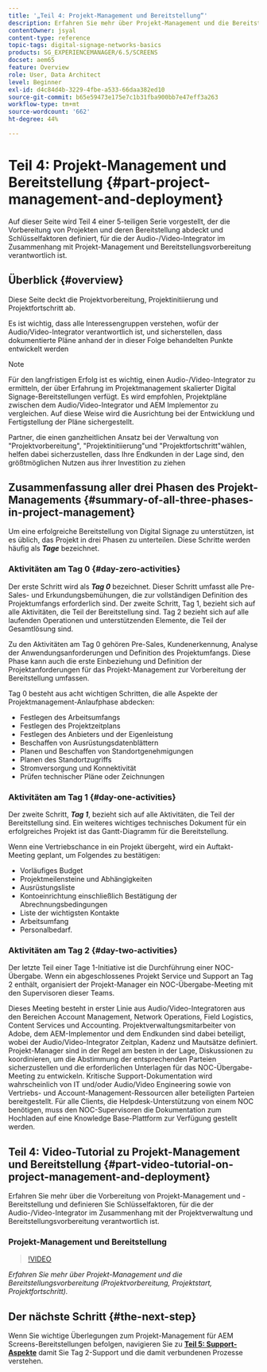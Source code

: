 ```yaml
---
title: '„Teil 4: Projekt-Management und Bereitstellung“'
description: Erfahren Sie mehr über Projekt-Management und die Bereitstellungsvorbereitung (Projektvorbereitung, Projektstart, Projektfortschritt) für AEM Screens.
contentOwner: jsyal
content-type: reference
topic-tags: digital-signage-networks-basics
products: SG_EXPERIENCEMANAGER/6.5/SCREENS
docset: aem65
feature: Overview
role: User, Data Architect
level: Beginner
exl-id: d4c84d4b-3229-4fbe-a533-66daa382ed10
source-git-commit: b65e59473e175e7c1b31fba900bb7e47eff3a263
workflow-type: tm+mt
source-wordcount: '662'
ht-degree: 44%

---
```


# Teil 4: Projekt-Management und Bereitstellung {#part-project-management-and-deployment}

Auf dieser Seite wird Teil 4 einer 5-teiligen Serie vorgestellt, der die Vorbereitung von Projekten und deren Bereitstellung abdeckt und Schlüsselfaktoren definiert, für die der Audio-/Video-Integrator im Zusammenhang mit Projekt-Management und Bereitstellungsvorbereitung verantwortlich ist.

## Überblick {#overview}

Diese Seite deckt die Projektvorbereitung, Projektinitiierung und Projektfortschritt ab.

Es ist wichtig, dass alle Interessengruppen verstehen, wofür der Audio/Video-Integrator verantwortlich ist, und sicherstellen, dass dokumentierte Pläne anhand der in dieser Folge behandelten Punkte entwickelt werden

>[!NOTE]
>
>Für den langfristigen Erfolg ist es wichtig, einen Audio-/Video-Integrator zu ermitteln, der über Erfahrung im Projektmanagement skalierter Digital Signage-Bereitstellungen verfügt. Es wird empfohlen, Projektpläne zwischen dem Audio/Video-Integrator und AEM Implementor zu vergleichen. Auf diese Weise wird die Ausrichtung bei der Entwicklung und Fertigstellung der Pläne sichergestellt.
>
>Partner, die einen ganzheitlichen Ansatz bei der Verwaltung von &quot;Projektvorbereitung&quot;, &quot;Projektinitiierung&quot;und &quot;Projektfortschritt&quot;wählen, helfen dabei sicherzustellen, dass Ihre Endkunden in der Lage sind, den größtmöglichen Nutzen aus ihrer Investition zu ziehen

## Zusammenfassung aller drei Phasen des Projekt-Managements {#summary-of-all-three-phases-in-project-management}

Um eine erfolgreiche Bereitstellung von Digital Signage zu unterstützen, ist es üblich, das Projekt in drei Phasen zu unterteilen. Diese Schritte werden häufig als ***Tage*** bezeichnet.

### Aktivitäten am Tag 0 {#day-zero-activities}

Der erste Schritt wird als ***Tag 0*** bezeichnet. Dieser Schritt umfasst alle Pre-Sales- und Erkundungsbemühungen, die zur vollständigen Definition des Projektumfangs erforderlich sind. Der zweite Schritt, Tag 1, bezieht sich auf alle Aktivitäten, die Teil der Bereitstellung sind. Tag 2 bezieht sich auf alle laufenden Operationen und unterstützenden Elemente, die Teil der Gesamtlösung sind.

Zu den Aktivitäten am Tag 0 gehören Pre-Sales, Kundenerkennung, Analyse der Anwendungsanforderungen und Definition des Projektumfangs. Diese Phase kann auch die erste Einbeziehung und Definition der Projektanforderungen für das Projekt-Management zur Vorbereitung der Bereitstellung umfassen.

Tag 0 besteht aus acht wichtigen Schritten, die alle Aspekte der Projektmanagement-Anlaufphase abdecken:

* Festlegen des Arbeitsumfangs
* Festlegen des Projektzeitplans
* Festlegen des Anbieters und der Eigenleistung
* Beschaffen von Ausrüstungsdatenblättern
* Planen und Beschaffen von Standortgenehmigungen
* Planen des Standortzugriffs
* Stromversorgung und Konnektivität
* Prüfen technischer Pläne oder Zeichnungen

### Aktivitäten am Tag 1 {#day-one-activities}

Der zweite Schritt, ***Tag 1***, bezieht sich auf alle Aktivitäten, die Teil der Bereitstellung sind. Ein weiteres wichtiges technisches Dokument für ein erfolgreiches Projekt ist das Gantt-Diagramm für die Bereitstellung.

Wenn eine Vertriebschance in ein Projekt übergeht, wird ein Auftakt-Meeting geplant, um Folgendes zu bestätigen:

* Vorläufiges Budget
* Projektmeilensteine und Abhängigkeiten
* Ausrüstungsliste
* Kontoeinrichtung einschließlich Bestätigung der Abrechnungsbedingungen
* Liste der wichtigsten Kontakte
* Arbeitsumfang
* Personalbedarf.

### Aktivitäten am Tag 2 {#day-two-activities}

Der letzte Teil einer Tage 1-Initiative ist die Durchführung einer NOC-Übergabe. Wenn ein abgeschlossenes Projekt Service und Support an Tag 2 enthält, organisiert der Projekt-Manager ein NOC-Übergabe-Meeting mit den Supervisoren dieser Teams.

Dieses Meeting besteht in erster Linie aus Audio/Video-Integratoren aus den Bereichen Account Management, Network Operations, Field Logistics, Content Services und Accounting. Projektverwaltungsmitarbeiter von Adobe, dem AEM-Implementor und dem Endkunden sind dabei beteiligt, wobei der Audio/Video-Integrator Zeitplan, Kadenz und Mautsätze definiert. Projekt-Manager sind in der Regel am besten in der Lage, Diskussionen zu koordinieren, um die Abstimmung der entsprechenden Parteien sicherzustellen und die erforderlichen Unterlagen für das NOC-Übergabe-Meeting zu entwickeln. Kritische Support-Dokumentation wird wahrscheinlich von IT und/oder Audio/Video Engineering sowie von Vertriebs- und Account-Management-Ressourcen aller beteiligten Parteien bereitgestellt. Für alle Clients, die Helpdesk-Unterstützung von einem NOC benötigen, muss den NOC-Supervisoren die Dokumentation zum Hochladen auf eine Knowledge Base-Plattform zur Verfügung gestellt werden.

## Teil 4: Video-Tutorial zu Projekt-Management und Bereitstellung {#part-video-tutorial-on-project-management-and-deployment}

Erfahren Sie mehr über die Vorbereitung von Projekt-Management und -Bereitstellung und definieren Sie Schlüsselfaktoren, für die der Audio-/Video-Integrator im Zusammenhang mit der Projektverwaltung und Bereitstellungsvorbereitung verantwortlich ist.

### Projekt-Management und Bereitstellung

>[!VIDEO](https://video.tv.adobe.com/v/28408)

*Erfahren Sie mehr über Projekt-Management und die Bereitstellungsvorbereitung (Projektvorbereitung, Projektstart, Projektfortschritt).*

## Der nächste Schritt {#the-next-step}

Wenn Sie wichtige Überlegungen zum Projekt-Management für AEM Screens-Bereitstellungen befolgen, navigieren Sie zu **[Teil 5: Support-Aspekte](support-considerations.md)** damit Sie Tag 2-Support und die damit verbundenen Prozesse verstehen.
